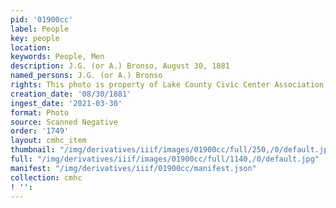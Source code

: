 ```yaml
---
pid: '01900cc'
label: People
key: people
location: 
keywords: People, Men
description: J.G. (or A.) Bronso, August 30, 1881
named_persons: J.G. (or A.) Bronso
rights: This photo is property of Lake County Civic Center Association.
creation_date: '08/30/1881'
ingest_date: '2021-03-30'
format: Photo
source: Scanned Negative
order: '1749'
layout: cmhc_item
thumbnail: "/img/derivatives/iiif/images/01900cc/full/250,/0/default.jpg"
full: "/img/derivatives/iiif/images/01900cc/full/1140,/0/default.jpg"
manifest: "/img/derivatives/iiif/01900cc/manifest.json"
collection: cmhc
! '': 
---
```

